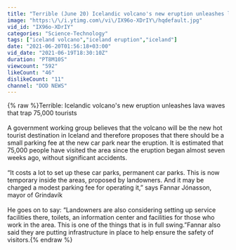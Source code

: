 ```yaml
---
title: "Terrible (June 20) Icelandic volcano's new eruption unleashes lava waves that trap 75,000 tourists"
image: "https:\/\/i.ytimg.com\/vi\/IX96o-XDrIY\/hqdefault.jpg"
vid_id: "IX96o-XDrIY"
categories: "Science-Technology"
tags: ["iceland volcano","iceland eruption","iceland"]
date: "2021-06-20T01:56:18+03:00"
vid_date: "2021-06-19T18:30:10Z"
duration: "PT8M10S"
viewcount: "592"
likeCount: "46"
dislikeCount: "11"
channel: "DOD NEWS"
---
```

{% raw %}Terrible: Icelandic volcano's new eruption unleashes lava waves that trap 75,000 tourists<br /><br />A government working group believes that the volcano will be the new hot tourist destination in Iceland and therefore proposes that there should be a small parking fee at the new car park near the eruption. It is estimated that 75,000 people have visited the area since the eruption began almost seven weeks ago, without significant accidents.<br /><br />“It costs a lot to set up these car parks, permanent car parks. This is now temporary inside the areas, proposed by landowners. And it may be charged a modest parking fee for operating it,” says Fannar Jónasson, mayor of Grindavík<br /><br />He goes on to say: “Landowners are also considering setting up service facilities there, toilets, an information center and facilities for those who work in the area. This is one of the things that is in full swing.”Fannar also said they are putting infrastructure in place to help ensure the safety of visitors.{% endraw %}
